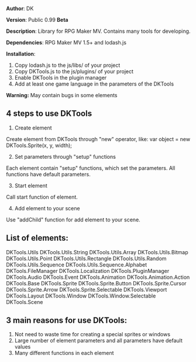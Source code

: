 **Author**: DK

**Version**: Public 0.99 **Beta**
 
**Description**: Library for RPG Maker MV. Contains many tools for developing.
 
**Dependencies**: RPG Maker MV 1.5+ and lodash.js

**Installation**:
1. Copy lodash.js to the js/libs/ of your project
2. Copy DKTools.js to the js/plugins/ of your project
3. Enable DKTools in the plugin manager
4. Add at least one game language in the parameters of the DKTools

**Warning:** May contain bugs in some elements
 
## **4 steps to use DKTools**
1. Create element

Create element from DKTools through "new" operator, like: var object = new DKTools.Sprite(x, y, width);
 
2. Set parameters through "setup" functions

Each element contain "setup" functions, which set the parameters. All functions have default parameters.
 
3. Start element

Call start function of element.
 
4. Add element to your scene

Use "addChild" function for add element to your scene.
 
## **List of elements:**
DKTools.Utils
 DKTools.Utils.String
 DKTools.Utils.Array
 DKTools.Utils.Bitmap
 DKTools.Utils.Point
 DKTools.Utils.Rectangle
 DKTools.Utils.Random
 DKTools.Utils.Sequence
 DKTools.Utils.Sequence.Alphabet
 DKTools.FileManager
 DKTools.Localization
 DKTools.PluginManager
 DKTools.Audio
 DKTools.Event
 DKTools.Animation
 DKTools.Animation.Action
 DKTools.Base
 DKTools.Sprite
 DKTools.Sprite.Button
 DKTools.Sprite.Cursor
 DKTools.Sprite.Arrow
 DKTools.Sprite.Selectable
 DKTools.Viewport
 DKTools.Layout
 DKTools.Window
 DKTools.Window.Selectable
 DKTools.Scene
 
## **3 main reasons for use DKTools:**
1. Not need to waste time for creating a special sprites or windows
2. Large number of element parameters and all parameters have default values
3. Many different functions in each element
